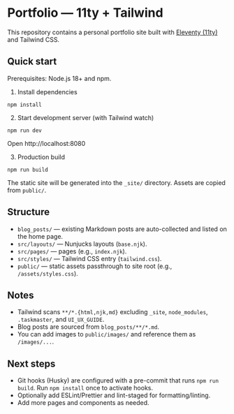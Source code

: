 # Portfolio — 11ty + Tailwind

This repository contains a personal portfolio site built with [Eleventy (11ty)](https://www.11ty.dev/) and Tailwind CSS.

## Quick start

Prerequisites: Node.js 18+ and npm.

1. Install dependencies

```
npm install
```

2. Start development server (with Tailwind watch)

```
npm run dev
```

Open http://localhost:8080

3. Production build

```
npm run build
```

The static site will be generated into the `_site/` directory. Assets are copied from `public/`.

## Structure

- `blog_posts/` — existing Markdown posts are auto-collected and listed on the home page.
- `src/layouts/` — Nunjucks layouts (`base.njk`).
- `src/pages/` — pages (e.g., `index.njk`).
- `src/styles/` — Tailwind CSS entry (`tailwind.css`).
- `public/` — static assets passthrough to site root (e.g., `/assets/styles.css`).

## Notes

- Tailwind scans `**/*.{html,njk,md}` excluding `_site`, `node_modules`, `.taskmaster`, and `UI_UX_GUIDE`.
- Blog posts are sourced from `blog_posts/**/*.md`.
- You can add images to `public/images/` and reference them as `/images/...`.

## Next steps

- Git hooks (Husky) are configured with a pre-commit that runs `npm run build`. Run `npm install` once to activate hooks.
- Optionally add ESLint/Prettier and lint-staged for formatting/linting.
- Add more pages and components as needed.
